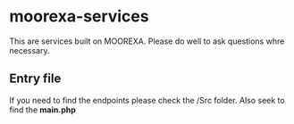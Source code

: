 # moorexa-services
This are services built on MOOREXA. Please do well to ask questions whre necessary.

## Entry file
If you need to find the endpoints please check the /Src folder. Also seek to find the **main.php**
